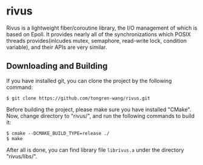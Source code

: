 # rivus
Rivus is a lightweight fiber/coroutine library, the I/O management of which is based on Epoll. It provides nearly all of the synchronizations which POSIX threads provides(inlcudes mutex, semaphore, read-write lock, condition variable), and their APIs are very similar.

Downloading and Building
------------------------
If you have installed git, you can clone the project by the following command:<br>
```
$ git clone https://github.com/tongren-wang/rivus.git
```
Before building the project, please make sure you have installed "CMake".<br>
Now, change directory to "rivus/", and run the following commands to build it:<br>
```
$ cmake --DCMAKE_BUILD_TYPE=release ./
$ make
```
After all is done, you can find library file `librivus.a` under the directory "rivus/libs/".<br>
